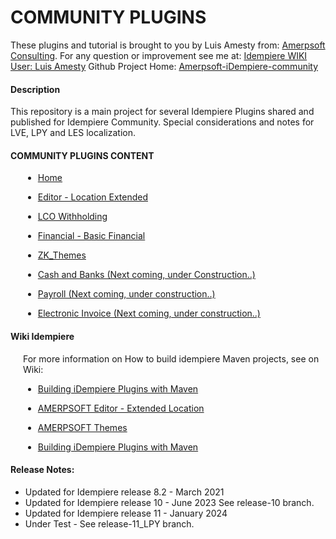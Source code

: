 
# <b>COMMUNITY PLUGINS</b>
These plugins and tutorial is brought to you by Luis Amesty from: [Amerpsoft Consulting](http://amerpsoft.com/). For any question or improvement see me at: [Idempiere WIKI User: Luis Amesty](https://wiki.idempiere.org/en/User:Luisamesty)
Github Project Home: [Amerpsoft-iDempiere-community](https://github.com/luisamesty/Amerpsoft-iDempiere-community/blob/master/README.md)

#### <b>Description</b>

This repository is a main project for several Idempiere Plugins shared and published for Idempiere Community.
Special considerations and notes for LVE, LPY and LES localization.

#### <b>COMMUNITY PLUGINS CONTENT</b>

<div style="padding-left: 20px;">

- [Home](https://github.com/luisamesty/Amerpsoft-iDempiere-community/blob/master/README.md)

- [Editor - Location Extended](./org.amerpsoft.com.idempiere.editors-com/README.md)

- [LCO Withholding](./org.amerpsoft.com.idempiere.lco.withholding/README.md)

- [Financial - Basic Financial](./org.amerpsoft.com.idempiere.financial/README.md)

- [ZK_Themes](./org.amerpsoft.com.idempiere.zk_themes/README.md)

- [Cash and Banks (Next coming, under Construction..)](./README.md)

- [Payroll (Next coming, under construction..)](./README.md)

- [Electronic Invoice (Next coming, under construction..)](./README.md)

</div>

#### <b>Wiki Idempiere</b>
<div style="padding-left: 20px;">
For more information on How to build idempiere Maven projects, see on Wiki: 

- [Building iDempiere Plugins with Maven](https://wiki.idempiere.org/en/Building_iDempiere_Plugins_with_Maven)

- [AMERPSOFT Editor - Extended Location](http://wiki.idempiere.org/en/Plugin:_Extended_Location)

- [AMERPSOFT Themes](https://wiki.idempiere.org/en/Plugin:_Themes_Amerpsoft)

- [Building iDempiere Plugins with Maven](https://wiki.idempiere.org/en/Building_iDempiere_Plugins_with_Maven)

</div>

#### Release Notes:

- Updated for Idempiere release 8.2 - March 2021
- Updated for Idempiere release 10 - June 2023
  See release-10 branch.
- Updated for Idempiere release 11 - January 2024
- Under Test - See release-11_LPY branch.
